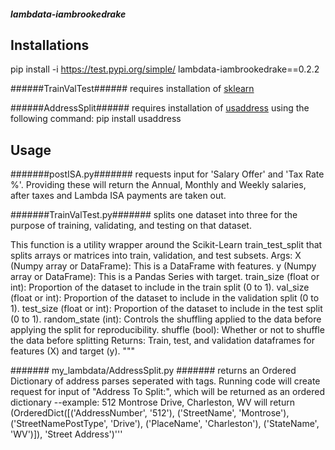##### lambdata-iambrookedrake

## Installations

pip install -i https://test.pypi.org/simple/ lambdata-iambrookedrake==0.2.2


######TrainValTest######
requires installation of [sklearn](https://scikit-learn.org/stable/install.html)

######AddressSplit######
requires installation of [usaddress](https://pypi.org/project/usaddress/) using the following command: pip install usaddress

## Usage

#######postISA.py#######
requests input for 'Salary Offer' and 'Tax Rate %'. Providing these will return the Annual, Monthly and Weekly salaries, after taxes and Lambda ISA payments are taken out. 

#######TrainValTest.py#######
splits one dataset into three for the purpose of training, validating, and testing on that dataset.

This function is a utility wrapper around the Scikit-Learn train_test_split that splits arrays or matrices into train, validation, and test subsets.
Args:
    X (Numpy array or DataFrame): This is a DataFrame with features.
            y (Numpy array or DataFrame): This is a Pandas Series with target.
            train_size (float or int): Proportion of the dataset to include in the train split (0 to 1).
            val_size (float or int): Proportion of the dataset to include in the validation split (0 to 1).
            test_size (float or int): Proportion of the dataset to include in the test split (0 to 1).
            random_state (int): Controls the shuffling applied to the data before applying the split for reproducibility.
            shuffle (bool): Whether or not to shuffle the data before splitting
        Returns:
            Train, test, and validation dataframes for features (X) and target (y). 
        """

#######
my_lambdata/AddressSplit.py 
#######
returns an Ordered Dictionary of address parses seperated with tags. Running code will create request for input of "Address To Split:", which will be returned as an ordered dictionary
--example: 512 Montrose Drive, Charleston, WV will return
    (OrderedDict([('AddressNumber', '512'), ('StreetName', 'Montrose'), ('StreetNamePostType', 'Drive'), ('PlaceName', 'Charleston'), ('StateName', 'WV')]), 'Street Address')'''
